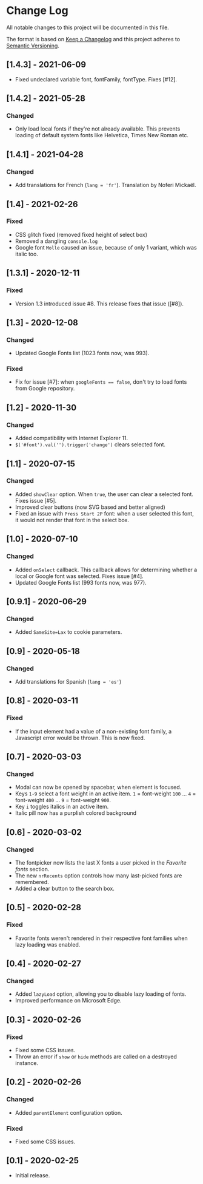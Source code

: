 # Change Log
All notable changes to this project will be documented in this file.

The format is based on [Keep a Changelog](https://keepachangelog.com/)
and this project adheres to [Semantic Versioning](https://semver.org/).

## [1.4.3] - 2021-06-09
- Fixed undeclared variable font, fontFamily, fontType. Fixes [#12].

## [1.4.2] - 2021-05-28
### Changed
- Only load local fonts if they're not already available.
  This prevents loading of default system fonts like Helvetica, Times New Roman etc.

## [1.4.1] - 2021-04-28
### Changed
- Add translations for French (`lang = 'fr'`). Translation by Noferi Mickaël.

## [1.4] - 2021-02-26
### Fixed
- CSS glitch fixed (removed fixed height of select box)
- Removed a dangling `console.log`
- Google font `Molle` caused an issue, because of only 1 variant, which was italic too.

## [1.3.1] - 2020-12-11
### Fixed
- Version 1.3 introduced issue #8. This release fixes that issue ([#8]).

## [1.3] - 2020-12-08
### Changed
- Updated Google Fonts list (1023 fonts now, was 993).
### Fixed
- Fix for issue [#7]: when `googleFonts == false`, don't try to load fonts from Google repository.

## [1.2] - 2020-11-30
### Changed
- Added compatibility with Internet Explorer 11.
- `$('#font').val('').trigger('change')` clears selected font.

## [1.1] - 2020-07-15
### Changed
- Added `showClear` option. When `true`, the user can clear a selected font. Fixes issue [#5].
- Improved clear buttons (now SVG based and better aligned)
- Fixed an issue with `Press Start 2P` font: when a user selected this font, it would not render that font in the select box.

## [1.0] - 2020-07-10
### Changed
- Added `onSelect` callback. This callback allows for determining whether a local or Google font was selected. Fixes issue [#4].
- Updated Google Fonts list (993 fonts now, was 977).

## [0.9.1] - 2020-06-29
### Changed
- Added `SameSite=Lax` to cookie parameters.

## [0.9] - 2020-05-18
### Changed
- Add translations for Spanish (`lang = 'es'`)

## [0.8] - 2020-03-11
### Fixed
- If the input element had a value of a non-existing font family, a Javascript
  error would be thrown. This is now fixed.

## [0.7] - 2020-03-03
### Changed
- Modal can now be opened by spacebar, when element is focused.
- Keys `1-9` select a font weight in an active item. `1` = font-weight `100` ... `4` = font-weight `400` ... `9` = font-weight `900`.
- Key `i` toggles italics in an active item.
- Italic pill now has a purplish colored background

## [0.6] - 2020-03-02
### Changed
- The fontpicker now lists the last X fonts a user picked in the *Favorite fonts* section.
- The new `nrRecents` option controls how many last-picked fonts are remembered.
- Added a clear button to the search box.

## [0.5] - 2020-02-28
### Fixed
- Favorite fonts weren't rendered in their respective font families when lazy loading was enabled.

## [0.4] - 2020-02-27
### Changed
- Added `lazyLoad` option, allowing you to disable lazy loading of fonts.
- Improved performance on Microsoft Edge.

## [0.3] - 2020-02-26
### Fixed
- Fixed some CSS issues.
- Throw an error if `show` or `hide` methods are called on a destroyed instance.

## [0.2] - 2020-02-26
### Changed
- Added `parentElement` configuration option.

### Fixed
- Fixed some CSS issues.

## [0.1] - 2020-02-25
- Initial release.
